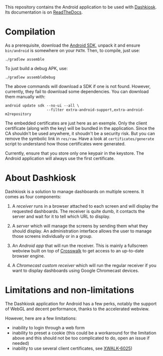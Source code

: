 This repository contains the Android application to be used with
[Dashkiosk](https://github.com/vincentbernat/dashkiosk). Its
documentation is on [ReadTheDocs][].

[ReadTheDocs]: http://dashkiosk.readthedocs.org/en/latest/android.html

# Compilation

As a prerequisite, download the [Android SDK][], unpack it and ensure
`bin/android` is somewhere on your `PATH`. Then, to compile, just use:

    ./gradlew assemble

To just build a debug APK, use:

    ./gradlew assembleDebug

[Android SDK]: http://developer.android.com/sdk/index.html#Other

The above commands will download a SDK if one is not found. However,
currently, they fail to download some dependencies. You can download
them manually with:

    android update sdk --no-ui --all \
                       --filter extra-android-support,extra-android-m2repository

The embedded certificates are just here as an exemple. Only the client
certificate (along with the key) will be bundled in the
application. Since the CA shouldn't be used anywhere, it shoudn't be a
security risk. But you can remove the symbolic link in `res/raw`. Have
a look at `certificates/generate` script to understand how those
certificates were generated.

Currently, ensure that you store only one keypair in the keystore. The
Android application will always use the first certificate.

# About Dashkiosk

Dashkiosk is a solution to manage dashboards on multiple screens. It
comes as four components:

 1. A _receiver_ runs in a browser attached to each screen and will
    display the requested dashboards. The receiver is quite dumb, it
    contacts the server and wait for it to tell which URL to display.

 2. A _server_ which will manage the screens by sending them what they
    should display. An administration interface allows the user to
    manage those screens individually or in a group.
    
 3. An _Android app_ that will run the receiver. This is mainly a
    fullscreen webview built on top of [Crosswalk][] to get access to
    an up-to-date browser engine.

 4. A _Chromecast custom receiver_ which will run the regular receiver
    if you want to display dashboards using Google Chromecast devices.

[Crosswalk]: https://crosswalk-project.org/

# Limitations and non-limitations

The Dashkiosk application for Android has a few perks, notably the
support of WebGL and decent performance, thanks to the accelerated
webview.

However, here are a few limitations:

 - inability to login through a web form
 - inability to preset a cookie (this could be a workaround for the
   limitation above and this should not be too complicated to do, open
   an issue if needed)
 - inability to use several client certificates, see
   [XWALK-6025](https://crosswalk-project.org/jira/browse/XWALK-6025))
